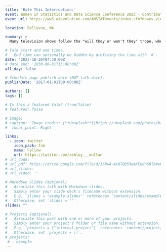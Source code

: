 ```yaml
---
title: 'Rate This Interruption:'
event: Women in Statistics and Data Science Conference 2023 - Contributed Poster
event_url: https://ww3.aievolution.com/AMSTATevents/index.cfm?do=ev.viewEv&ev=2380

location: Bellevue, WA

summary: >
  Many television shows follow the "will they or won't they" trope, where the dynamic between a pair of main characters constantly shifts between friendship and something more throughout the run of the series. This trope has persisted throughout the decades, and examples include Sam and Diane from the 1980s show Cheers and Jess and Nick from the 2010s show New Girl. In some cases, the audience may wait multiple seasons before a couple like this gets together, and some suspect that producers delay the moment to create suspense and keep viewers engaged. Events marking major romantic milestones, such as the pair's first kiss, often change the trajectory of the plot, influence the number of viewers tuning into the show, and drive up episode ratings. In this project, we scrape viewer ratings from the Internet Movie Database (IMDb) for 150 popular couples from 125 television series and then model the plot shifts following episodes with romantic milestones using causal inference methods. Specifically, we construct an interrupted time series model, where the interruption is the episode in which each couple has their first kiss. From this model, we assess whether these interruptions are associated with changes in viewer ratings on average.

# Talk start and end times.
#   End time can optionally be hidden by prefixing the line with `#`.
date: '2023-10-26T07:30:00Z'
# date_end: '2030-06-01T15:00:00Z'
all_day: false

# Schedule page publish date (NOT talk date).
publishDate: '2017-01-01T00:00:00Z'

authors: []
tags: []

# Is this a featured talk? (true/false)
# featured: false

# image:
# caption: 'Image credit: [**Unsplash**](https://unsplash.com/photos/bzdhc5b3Bxs)'
#  focal_point: Right

links:
  - icon: twitter
    icon_pack: fab
    name: Follow
    url: https://twitter.com/ashley___mullan
# url_code: ''
# url_pdf: https://drive.google.com/file/d/1bRwA-At8TQ853uAKEudn6Ol84eFd4LJp/view?usp=drive_link
# url_slides: 
# url_video: ''

# Markdown Slides (optional).
#   Associate this talk with Markdown slides.
#   Simply enter your slide deck's filename without extension.
#   E.g. `slides = "example-slides"` references `content/slides/example-slides.md`.
#   Otherwise, set `slides = ""`.
slides: ""

# Projects (optional).
#   Associate this post with one or more of your projects.
#   Simply enter your project's folder or file name without extension.
#   E.g. `projects = ["internal-project"]` references `content/project/deep-learning/index.md`.
#   Otherwise, set `projects = []`.
# projects:
 # - example
---
```

